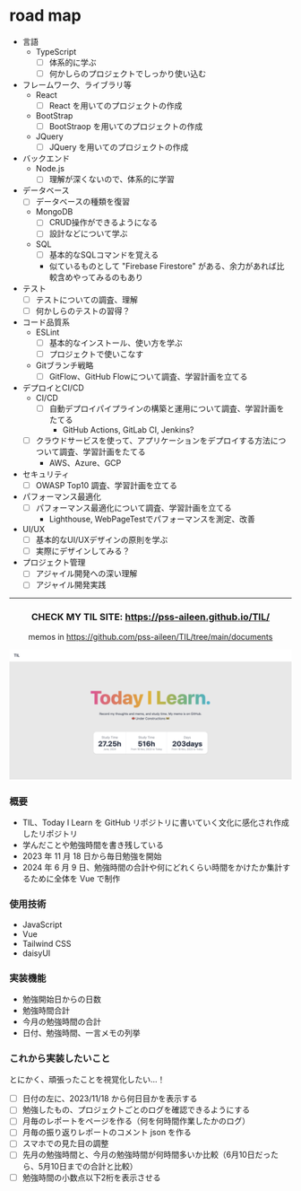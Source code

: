 # road map

- 言語
  - TypeScript
    - [ ] 体系的に学ぶ
    - [ ] 何かしらのプロジェクトでしっかり使い込む
- フレームワーク、ライブラリ等
  - React
    - [ ] React を用いてのプロジェクトの作成
  - BootStrap
    - [ ] BootStraop を用いてのプロジェクトの作成
  - JQuery
    - [ ] JQuery を用いてのプロジェクトの作成
- バックエンド
  - Node.js
    - [ ] 理解が深くないので、体系的に学習
- データベース
  - [ ] データベースの種類を復習
  - MongoDB
    - [ ] CRUD操作ができるようになる
    - [ ] 設計などについて学ぶ
  - SQL
    - [ ] 基本的なSQLコマンドを覚える
    - 似ているものとして "Firebase Firestore" がある、余力があれば比較含めやってみるのもあり
- テスト
  - [ ] テストについての調査、理解
  - [ ] 何かしらのテストの習得？
- コード品質系
  - ESLint
    - [ ] 基本的なインストール、使い方を学ぶ
    - [ ] プロジェクトで使いこなす
  - Gitブランチ戦略
    - [ ] GitFlow、GitHub Flowについて調査、学習計画を立てる
- デプロイとCI/CD
  - CI/CD
    - [ ] 自動デプロイパイプラインの構築と運用について調査、学習計画をたてる
      - GitHub Actions, GitLab CI, Jenkins?
  - [ ] クラウドサービスを使って、アプリケーションをデプロイする方法につついて調査、学習計画をたてる
    - AWS、Azure、GCP
- セキュリティ
  - [ ] OWASP Top10 調査、学習計画を立てる
- パフォーマンス最適化
  - [ ] パフォーマンス最適化について調査、学習計画を立てる
    - Lighthouse, WebPageTestでパフォーマンスを測定、改善
- UI/UX
  - [ ] 基本的なUI/UXデザインの原則を学ぶ
  - [ ] 実際にデザインしてみる？
- プロジェクト管理
  - [ ] アジャイル開発への深い理解
  - [ ] アジャイル開発実践

---

<div align="center">

### CHECK MY TIL SITE: https://pss-aileen.github.io/TIL/

memos in https://github.com/pss-aileen/TIL/tree/main/documents

![til](documents/assets/til-image.png)

</div>

### 概要

- TIL、Today I Learn を GitHub リポジトリに書いていく文化に感化され作成したリポジトリ
- 学んだことや勉強時間を書き残している
- 2023 年 11 月 18 日から毎日勉強を開始
- 2024 年 6 月 9 日、勉強時間の合計や何にどれくらい時間をかけたか集計するために全体を Vue で制作

### 使用技術

- JavaScript
- Vue
- Tailwind CSS
- daisyUI

### 実装機能

- 勉強開始日からの日数
- 勉強時間合計
- 今月の勉強時間の合計
- 日付、勉強時間、一言メモの列挙

### これから実装したいこと

とにかく、頑張ったことを視覚化したい...！

- [ ] 日付の左に、2023/11/18 から何日目かを表示する
- [ ] 勉強したもの、プロジェクトごとのログを確認できるようにする
- [ ] 月毎のレポートをページを作る（何を何時間作業したかのログ）
- [ ] 月毎の振り返りレポートのコメント json を作る
- [ ] スマホでの見た目の調整
- [ ] 先月の勉強時間と、今月の勉強時間が何時間多いか比較（6月10日だったら、5月10日までの合計と比較）
- [ ] 勉強時間の小数点以下2桁を表示させる